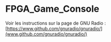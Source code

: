 # FPGA_Game_Console

Voir les instructions sur la page de GNU Radio : [https://www.github.com/gnuradio/gnuradio/](www.github.com/gnuradio/gnuradio/)
